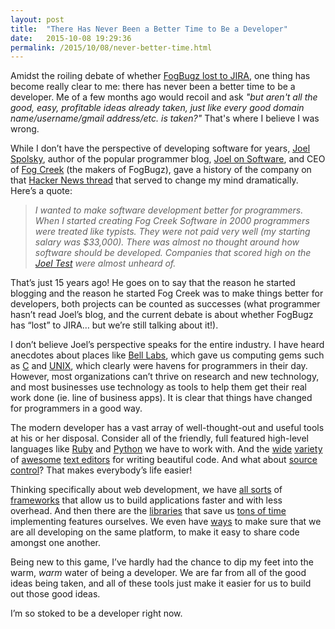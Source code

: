```yaml
---
layout: post
title:  "There Has Never Been a Better Time to Be a Developer"
date:   2015-10-08 19:29:36
permalink: /2015/10/08/never-better-time.html
---
```


Amidst the roiling debate of whether [FogBugz lost to JIRA](https://news.ycombinator.com/item?id=10313489), one thing has become really clear to me: there has never been a better time to be a developer.  Me of a few months ago would recoil and ask _"but aren't all the good, easy, profitable ideas already taken, just like every good domain name/username/gmail address/etc. is taken?"_ That's where I believe I was wrong.  

While I don’t have the perspective of developing software for years, [Joel Spolsky](http://www.joelonsoftware.com/AboutMe.html), author of the popular programmer blog, [Joel on Software](http://www.joelonsoftware.com/), and CEO of [Fog Creek](https://www.fogcreek.com/) (the makers of FogBugz), gave a history of the company on that [Hacker News thread](https://news.ycombinator.com/item?id=10313489) that served to change my mind dramatically.  Here’s a quote: 

>_I wanted to make software development better for programmers. When I started creating Fog Creek Software in 2000 programmers were treated like typists. They were not paid very well (my starting salary was $33,000). There was almost no thought around how software should be developed. Companies that scored high on the [Joel Test](http://www.joelonsoftware.com/articles/fog0000000043.html) were almost unheard of._

That’s just 15 years ago!  He goes on to say that the reason he started blogging and the reason he started Fog Creek was to make things better for developers, both projects can be counted as successes (what programmer hasn’t read Joel’s blog, and the current debate is about whether FogBugz has “lost” to JIRA… but we’re still talking about it!).

I don’t believe Joel’s perspective speaks for the entire industry. I have heard anecdotes about places like [Bell Labs](https://en.wikipedia.org/wiki/Bell_Labs#1960s), which gave us computing gems such as [C](https://en.wikipedia.org/wiki/C_(programming_language)) and [UNIX](https://en.wikipedia.org/wiki/Unix), which clearly were havens for programmers in their day. However, most organizations can’t thrive on research and new technology, and most businesses use technology as tools to help them get their real work done (ie. line of business apps). It is clear that things have changed for programmers in a good way.  

The modern developer has a vast array of well-thought-out and useful tools at his or her disposal.  Consider all of the friendly, full featured high-level languages like [Ruby](https://www.ruby-lang.org/en/) and [Python](https://www.python.org/) we have to work with.  And the [wide](http://www.vim.org/) [variety](https://www.gnu.org/software/emacs/) of [awesome](https://www.sublimetext.com/) [text editors](https://atom.io/) for writing beautiful code.  And what about [source control](https://git-scm.com/)?  That makes everybody’s life easier! 

Thinking specifically about web development, we have [all sorts](https://www.djangoproject.com/) of [frameworks](http://rubyonrails.org/) that allow us to build applications faster and with less overhead.  And then there are the [libraries](https://jquery.com/) that save us [tons of time](https://github.com/plataformatec/devise) implementing features ourselves. We even have [ways](https://www.vagrantup.com/) to make sure that we are all developing on the same platform, to make it easy to share code amongst one another.  

Being new to this game, I’ve hardly had the chance to dip my feet into the warm, _warm_ water of being a developer.  We are far from all of the good ideas being taken, and all of these tools just make it easier for us to build out those good ideas. 

I’m so stoked to be a developer right now.  
